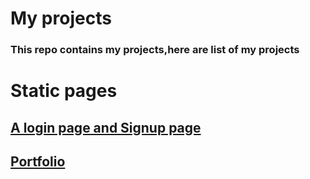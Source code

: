 # My projects
### This repo contains my projects,here are list of my projects

# Static pages

## [A login page and Signup page](https://jayanth353.github.io/Projects/simple_login_page/)
## [Portfolio](https://jayanth353.github.io/Projects/Portfolio)
